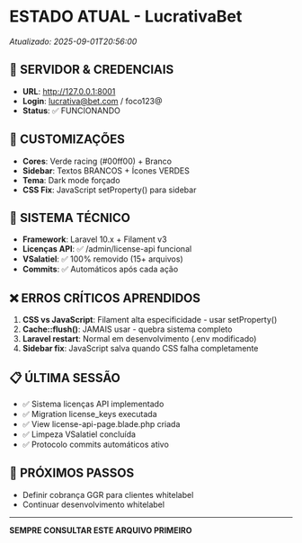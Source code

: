 # ESTADO ATUAL - LucrativaBet 
*Atualizado: 2025-09-01T20:56:00*

## 🚀 SERVIDOR & CREDENCIAIS
- **URL**: http://127.0.0.1:8001
- **Login**: lucrativa@bet.com / foco123@
- **Status**: ✅ FUNCIONANDO

## 🎨 CUSTOMIZAÇÕES
- **Cores**: Verde racing (#00ff00) + Branco
- **Sidebar**: Textos BRANCOS + Ícones VERDES
- **Tema**: Dark mode forçado
- **CSS Fix**: JavaScript setProperty() para sidebar

## 🔧 SISTEMA TÉCNICO
- **Framework**: Laravel 10.x + Filament v3
- **Licenças API**: ✅ /admin/license-api funcional
- **VSalatiel**: ✅ 100% removido (15+ arquivos)
- **Commits**: ✅ Automáticos após cada ação

## ❌ ERROS CRÍTICOS APRENDIDOS
1. **CSS vs JavaScript**: Filament alta especificidade - usar setProperty()
2. **Cache::flush()**: JAMAIS usar - quebra sistema completo
3. **Laravel restart**: Normal em desenvolvimento (.env modificado)
4. **Sidebar fix**: JavaScript salva quando CSS falha completamente

## 📋 ÚLTIMA SESSÃO
- ✅ Sistema licenças API implementado
- ✅ Migration license_keys executada  
- ✅ View license-api-page.blade.php criada
- ✅ Limpeza VSalatiel concluída
- ✅ Protocolo commits automáticos ativo

## 🎯 PRÓXIMOS PASSOS
- Definir cobrança GGR para clientes whitelabel
- Continuar desenvolvimento whitelabel

---
**SEMPRE CONSULTAR ESTE ARQUIVO PRIMEIRO**